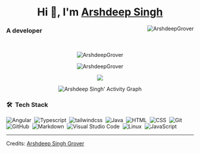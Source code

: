 <h1 align="center">Hi 👋, I'm <a href="https://github.com/ArshdeepGrover" target="blank">
Arshdeep Singh</a></h1>

<p> <img align="right" src="https://komarev.com/ghpvc/?username=ArshdeepGrover&label=Profile%20views&color=0e75b6&style=flat" alt="ArshdeepGrover" /> </p>
<h3>A developer</h3>
<br>
<!-- <a target="_blank" align="center">
  <img align="right" top="500" height="300" width="300" alt="GIF" src="https://media.giphy.com/media/3o7WTI5bbU2OZWndJu/giphy.gif">
</a> -->
<div align="center" >

<p ><img src="https://github-readme-stats.vercel.app/api/top-langs/?username=ArshdeepGrover&layout=compact&hide=TSQL&theme=chartreuse-dark" alt="ArshdeepGrover"></p>

 <p ><img src="https://github-readme-stats.vercel.app/api?username=ArshdeepGrover&count_private=true&show_icons=true&theme=chartreuse-dark" alt="ArshdeepGrover"></p> 

 <p><img src="https://github-readme-streak-stats.herokuapp.com?user=ArshdeepGrover&theme=chartreuse-dark"></p>

![Arshdeep Singh' Activity Graph](https://activity-graph.herokuapp.com/graph?username=ArshdeepGrover&custom_title=Arshdeep%20Singh%27s%20Contribution%20Graph&theme=chartreuse-dark&hide_border=true&line=6BD600&point=00)

</div>

### 🛠 &nbsp;Tech Stack

![Angular](https://img.shields.io/badge/-Angular-05122A?style=flat&logo=angular)&nbsp;
![Typescript](https://img.shields.io/badge/-Typescript-05122A?style=flat&logo=Typescript)&nbsp;
![tailwindcss](https://img.shields.io/badge/-TailwindCSS-05122A?style=flat&logo=tailwindcss)&nbsp;
![Java](https://img.shields.io/badge/-Java-05122A?style=flat&logo=Java&logoColor=FFA518)&nbsp;
![HTML](https://img.shields.io/badge/-HTML-05122A?style=flat&logo=HTML5)&nbsp;
![CSS](https://img.shields.io/badge/-CSS-05122A?style=flat&logo=CSS3&logoColor=1572B6)&nbsp;
![Git](https://img.shields.io/badge/-Git-05122A?style=flat&logo=git)&nbsp;
![GitHub](https://img.shields.io/badge/-GitHub-05122A?style=flat&logo=github)&nbsp;
![Markdown](https://img.shields.io/badge/-Markdown-05122A?style=flat&logo=markdown)&nbsp;
![Visual Studio Code](https://img.shields.io/badge/-Visual%20Studio%20Code-05122A?style=flat&logo=visual-studio-code&logoColor=007ACC)&nbsp;
![Linux](https://img.shields.io/badge/-Linux-05122A?style=flat&logo=linux&logoColor=FCC624)&nbsp;
![JavaScript](https://img.shields.io/badge/-JavaScript-05122A?style=flat&logo=javascript)&nbsp;

<!-- ![R (Statistics)](https://img.shields.io/badge/-R-05122A?style=flat&logo=R&logoColor=276DC3)\ -->

---

Credits: [Arshdeep Singh Grover](https://github.com/ArshdeepGrover)
